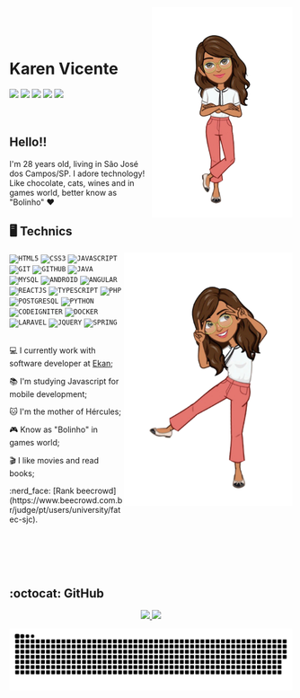 <img align="right" width="250px" style="margin-top:-20px" src="https://github.com/karenyov/karenyov/blob/main/avatar2.png">

</br>
</br>


<div dsplay="inline-block">
 
 <h1 align="left">Karen Vicente</h1>
<a href="https://www.instagram.com/kyovicente/" target="_blank"><img src="https://img.shields.io/badge/-Instagram-%23E4405F?style=for-the-badge&logo=instagram&logoColor=white" target="_blank"></a>
<a href="https://www.twitch.tv/boliiinhoo" target="_blank"><img src="https://img.shields.io/badge/Twitch-9146FF?style=for-the-badge&logo=twitch&logoColor=white" target="_blank"></a>
<a href = "mailto:contato@karenyasmin37"><img src="https://img.shields.io/badge/Gmail-D14836?style=for-the-badge&logo=gmail&logoColor=white" target="_blank"></a>
<a href="https://www.linkedin.com/in/karen-vicente/" target="_blank"><img src="https://img.shields.io/badge/-LinkedIn-%230077B5?style=for-the-badge&logo=linkedin&logoColor=white" target="_blank"></a>
 <a href="https://discord.gg/9ZEA9Nuc" target="_blank"><img src="https://img.shields.io/badge/Discord-7289DA?style=for-the-badge&logo=discord&logoColor=white" target="_blank"></a> 
</div>


</br>
</br>

## Hello!!

I'm 28 years old, living in São José dos Campos/SP. I adore technology! Like chocolate, cats, wines and in games world, better know as "Bolinho" ❤


## 🖥️ Technics 

<img width="300px" align="right" src="https://github.com/karenyov/karenyov/blob/main/avatar1.png">
<code><img width="40px" src="https://cdn.jsdelivr.net/gh/devicons/devicon/icons/html5/html5-original-wordmark.svg" title = "HTML5"/></code>
<code><img width="40px" src="https://cdn.jsdelivr.net/gh/devicons/devicon/icons/css3/css3-original-wordmark.svg" title = "CSS3"/></code>
<code><img width="40px" src="https://cdn.jsdelivr.net/gh/devicons/devicon/icons/javascript/javascript-original.svg" title = "JAVASCRIPT"/></code>
<code><img width="40px" src="https://cdn.jsdelivr.net/gh/devicons/devicon/icons/git/git-original.svg" title = "GIT"/></code>
<code><img width="40px" src="https://cdn.jsdelivr.net/gh/devicons/devicon/icons/github/github-original.svg" title = "GITHUB"/></code>
<code><img width="40px" src="https://cdn.jsdelivr.net/gh/devicons/devicon/icons/java/java-original.svg" title = "JAVA"/></code>
<code><img width="40px" src="https://cdn.jsdelivr.net/gh/devicons/devicon/icons/mysql/mysql-original.svg" title = "MYSQL"/></code>
<code><img width="40px" src="https://cdn.jsdelivr.net/gh/devicons/devicon/icons/android/android-original.svg" title = "ANDROID"/></code>
<code><img width="40px" src="https://cdn.jsdelivr.net/gh/devicons/devicon/icons/angularjs/angularjs-original.svg" title = "ANGULAR"/></code>
<code><img width="40px" src="https://cdn.jsdelivr.net/gh/devicons/devicon/icons/react/react-original.svg" title = "REACTJS"/></code>
<code><img width="40px" src="https://cdn.jsdelivr.net/gh/devicons/devicon/icons/typescript/typescript-original.svg" title = "TYPESCRIPT"/></code>
<code><img width="40px" src="https://cdn.jsdelivr.net/gh/devicons/devicon/icons/php/php-original.svg" title = "PHP"/></code>
<code><img width="40px" src="https://cdn.jsdelivr.net/gh/devicons/devicon/icons/postgresql/postgresql-original.svg" title = "POSTGRESQL"/></code>
<code><img width="40px" src="https://cdn.jsdelivr.net/gh/devicons/devicon/icons/python/python-original.svg" title = "PYTHON"/></code>
<code><img width="40px" src="https://cdn.jsdelivr.net/gh/devicons/devicon/icons/codeigniter/codeigniter-plain.svg" title = "CODEIGNITER"/></code>
<code><img width="40px" src="https://cdn.jsdelivr.net/gh/devicons/devicon/icons/docker/docker-original.svg" title = "DOCKER"/></code>
<code><img width="40px" src="https://cdn.jsdelivr.net/gh/devicons/devicon/icons/laravel/laravel-plain.svg" title = "LARAVEL"/></code>
<code><img width="40px" src="https://cdn.jsdelivr.net/gh/devicons/devicon/icons/jquery/jquery-original.svg" title = "JQUERY"/></code>
<code><img width="40px" src="https://cdn.jsdelivr.net/gh/devicons/devicon/icons/spring/spring-original.svg" title = "SPRING"/></code>

</br>
</br>
<div display="inline-block">
 <p align="left">💻 I currently work with software developer at <a href="https://ekan.com.br/">Ekan</a>;</p>
 <p align="left">📚 I'm studying Javascript for mobile development;</p>
 <p align="left">🐱 I'm the mother of Hércules;</p>
 <p align="left">🎮 Know as "Bolinho" in games world;</p>
 <p align="left">🎬 I like movies and read books;</p>
 <p align="left">	:nerd_face: [Rank beecrowd](https://www.beecrowd.com.br/judge/pt/users/university/fatec-sjc).</p>
</div>

</br>
</br>
</br>
</br>

## :octocat: GitHub
<p align="center">
<a href="https://github.com/karenyov">
  <img height="180em" src="https://github-readme-stats-eight-theta.vercel.app/api?username=karenyov&show_icons=true&theme=onedark&include_all_commits=true&count_private=true"/>
  <img height="180em" src="https://github-readme-stats-eight-theta.vercel.app/api/top-langs/?username=karenyov&layout=compact&langs_count=8&theme=onedark"/>
</a>
</p>

  ![Snake animation](https://github.com/karenyov/karenyov/blob/output/github-contribution-grid-snake.svg)


